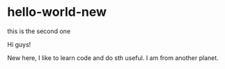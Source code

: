 # hello-world-new
this is the second one

Hi guys!

New here, I like to learn code and do sth useful.
I am from another planet.
